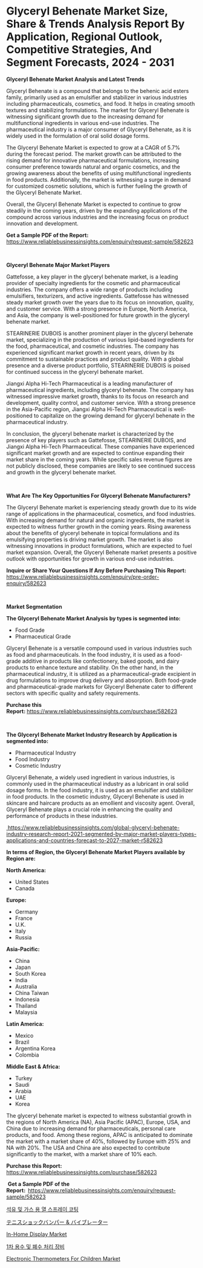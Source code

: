 <p><h1>Glyceryl Behenate Market Size, Share & Trends Analysis Report By Application, Regional Outlook, Competitive Strategies, And Segment Forecasts, 2024 - 2031</h1></p><p><strong>Glyceryl Behenate Market Analysis and Latest Trends</strong></p>
<p><p>Glyceryl Behenate is a compound that belongs to the behenic acid esters family, primarily used as an emulsifier and stabilizer in various industries including pharmaceuticals, cosmetics, and food. It helps in creating smooth textures and stabilizing formulations. The market for Glyceryl Behenate is witnessing significant growth due to the increasing demand for multifunctional ingredients in various end-use industries. The pharmaceutical industry is a major consumer of Glyceryl Behenate, as it is widely used in the formulation of oral solid dosage forms.</p><p>The Glyceryl Behenate Market is expected to grow at a CAGR of 5.7% during the forecast period. The market growth can be attributed to the rising demand for innovative pharmaceutical formulations, increasing consumer preference towards natural and organic cosmetics, and the growing awareness about the benefits of using multifunctional ingredients in food products. Additionally, the market is witnessing a surge in demand for customized cosmetic solutions, which is further fueling the growth of the Glyceryl Behenate Market.</p><p>Overall, the Glyceryl Behenate Market is expected to continue to grow steadily in the coming years, driven by the expanding applications of the compound across various industries and the increasing focus on product innovation and development.</p></p>
<p><strong>Get a Sample PDF of the Report:&nbsp;</strong> <a href="https://www.reliablebusinessinsights.com/enquiry/request-sample/582623">https://www.reliablebusinessinsights.com/enquiry/request-sample/582623</a></p>
<p>&nbsp;</p>
<p><strong>Glyceryl Behenate Major Market Players</strong></p>
<p><p>Gattefosse, a key player in the glyceryl behenate market, is a leading provider of specialty ingredients for the cosmetic and pharmaceutical industries. The company offers a wide range of products including emulsifiers, texturizers, and active ingredients. Gattefosse has witnessed steady market growth over the years due to its focus on innovation, quality, and customer service. With a strong presence in Europe, North America, and Asia, the company is well-positioned for future growth in the glyceryl behenate market.</p><p>STEARINERIE DUBOIS is another prominent player in the glyceryl behenate market, specializing in the production of various lipid-based ingredients for the food, pharmaceutical, and cosmetic industries. The company has experienced significant market growth in recent years, driven by its commitment to sustainable practices and product quality. With a global presence and a diverse product portfolio, STEARINERIE DUBOIS is poised for continued success in the glyceryl behenate market.</p><p>Jiangxi Alpha Hi-Tech Pharmaceutical is a leading manufacturer of pharmaceutical ingredients, including glyceryl behenate. The company has witnessed impressive market growth, thanks to its focus on research and development, quality control, and customer service. With a strong presence in the Asia-Pacific region, Jiangxi Alpha Hi-Tech Pharmaceutical is well-positioned to capitalize on the growing demand for glyceryl behenate in the pharmaceutical industry.</p><p>In conclusion, the glyceryl behenate market is characterized by the presence of key players such as Gattefosse, STEARINERIE DUBOIS, and Jiangxi Alpha Hi-Tech Pharmaceutical. These companies have experienced significant market growth and are expected to continue expanding their market share in the coming years. While specific sales revenue figures are not publicly disclosed, these companies are likely to see continued success and growth in the glyceryl behenate market.</p></p>
<p>&nbsp;</p>
<p><strong>What Are The Key Opportunities For Glyceryl Behenate Manufacturers?</strong></p>
<p><p>The Glyceryl Behenate market is experiencing steady growth due to its wide range of applications in the pharmaceutical, cosmetics, and food industries. With increasing demand for natural and organic ingredients, the market is expected to witness further growth in the coming years. Rising awareness about the benefits of glyceryl behenate in topical formulations and its emulsifying properties is driving market growth. The market is also witnessing innovations in product formulations, which are expected to fuel market expansion. Overall, the Glyceryl Behenate market presents a positive outlook with opportunities for growth in various end-use industries.</p></p>
<p><strong>Inquire or Share Your Questions If Any Before Purchasing This Report:</strong> <a href="https://www.reliablebusinessinsights.com/enquiry/pre-order-enquiry/582623">https://www.reliablebusinessinsights.com/enquiry/pre-order-enquiry/582623</a></p>
<p>&nbsp;</p>
<p><strong>Market Segmentation</strong></p>
<p><strong>The Glyceryl Behenate Market Analysis by types is segmented into:</strong></p>
<p><ul><li>Food Grade</li><li>Pharmaceutical Grade</li></ul></p>
<p><p>Glyceryl Behenate is a versatile compound used in various industries such as food and pharmaceuticals. In the food industry, it is used as a food-grade additive in products like confectionery, baked goods, and dairy products to enhance texture and stability. On the other hand, in the pharmaceutical industry, it is utilized as a pharmaceutical-grade excipient in drug formulations to improve drug delivery and absorption. Both food-grade and pharmaceutical-grade markets for Glyceryl Behenate cater to different sectors with specific quality and safety requirements.</p></p>
<p><strong>Purchase this Report:&nbsp;</strong><a href="https://www.reliablebusinessinsights.com/purchase/582623">https://www.reliablebusinessinsights.com/purchase/582623</a></p>
<p>&nbsp;</p>
<p><strong>The Glyceryl Behenate Market Industry Research by Application is segmented into:</strong></p>
<p><ul><li>Pharmaceutical Industry</li><li>Food Industry</li><li>Cosmetic Industry</li></ul></p>
<p><p>Glyceryl Behenate, a widely used ingredient in various industries, is commonly used in the pharmaceutical industry as a lubricant in oral solid dosage forms. In the food industry, it is used as an emulsifier and stabilizer in food products. In the cosmetic industry, Glyceryl Behenate is used in skincare and haircare products as an emollient and viscosity agent. Overall, Glyceryl Behenate plays a crucial role in enhancing the quality and performance of products in these industries.</p></p>
<p><a href="https://www.reliablebusinessinsights.com/global-glyceryl-behenate-industry-research-report-2021-segmented-by-major-market-players-types-applications-and-countries-forecast-to-2027-market-r582623">&nbsp;https://www.reliablebusinessinsights.com/global-glyceryl-behenate-industry-research-report-2021-segmented-by-major-market-players-types-applications-and-countries-forecast-to-2027-market-r582623</a></p>
<p><strong>In terms of Region, the Glyceryl Behenate Market Players available by Region are:</strong></p>
<p>
    <p> <strong> North America: </strong>
        <ul>
            <li>United States</li>
            <li>Canada</li>
        </ul>
        </p> 
    <p> <strong> Europe: </strong>
        <ul>
            <li>Germany</li>
            <li>France</li>
            <li>U.K.</li>
            <li>Italy</li>
            <li>Russia</li>
        </ul>
        </p> 
    <p> <strong> Asia-Pacific: </strong>
        <ul>
            <li>China</li>
            <li>Japan</li>
            <li>South Korea</li>
            <li>India</li>
            <li>Australia</li>
            <li>China Taiwan</li>
            <li>Indonesia</li>
            <li>Thailand</li>
            <li>Malaysia</li>
        </ul>
        </p> 
    <p> <strong> Latin America: </strong>
        <ul>
            <li>Mexico</li>
            <li>Brazil</li>
            <li>Argentina Korea</li>
            <li>Colombia</li>
        </ul>
        </p> 
    <p> <strong> Middle East & Africa: </strong>
        <ul>
            <li>Turkey</li>
            <li>Saudi</li>
            <li>Arabia</li>
            <li>UAE</li>
            <li>Korea</li>
        </ul>
    </p>
    </p>
<p><p>The glyceryl behenate market is expected to witness substantial growth in the regions of North America (NA), Asia Pacific (APAC), Europe, USA, and China due to increasing demand for pharmaceuticals, personal care products, and food. Among these regions, APAC is anticipated to dominate the market with a market share of 40%, followed by Europe with 25% and NA with 20%. The USA and China are also expected to contribute significantly to the market, with a market share of 10% each.</p></p>
<p><strong>Purchase this Report: </strong><a href="https://www.reliablebusinessinsights.com/purchase/582623">https://www.reliablebusinessinsights.com/purchase/582623</a></p>
<p>&nbsp;<strong>Get a Sample PDF of the Report:&nbsp;&nbsp;</strong><a href="https://www.reliablebusinessinsights.com/enquiry/request-sample/582623">https://www.reliablebusinessinsights.com/enquiry/request-sample/582623</a></p>
<p><strong></strong></p>
<p><p><a href="https://github.com/kvbohdfy111/Market-Research-Report-List-1/blob/main/230345686964.md">석유 및 가스 용 열 스프레이 코팅</a></p><p><a href="https://github.com/deonnorth8/Market-Research-Report-List-1/blob/main/959937495327.md">テニスショックバンパー & バイブレーター</a></p><p><a href="https://github.com/LibbySpencer2018/Market-Research-Report-List-1/blob/main/in-home-display-market.md">In-Home Display Market</a></p><p><a href="https://github.com/rifqimuhammad018/Market-Research-Report-List-1/blob/main/833775686965.md">1차 용수 및 폐수 처리 장비</a></p><p><a href="https://github.com/ashman753/Market-Research-Report-List-1/blob/main/electronic-thermometers-for-children-market.md">Electronic Thermometers For Children Market</a></p></p>